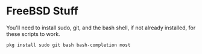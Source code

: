 # FreeBSD Stuff
You'll need to install sudo, git, and the bash shell, if not already installed, for these scripts to work.

<code>pkg install sudo git bash bash-completion most</code>
